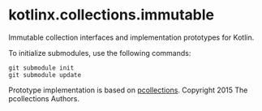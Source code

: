 # kotlinx.collections.immutable

Immutable collection interfaces and implementation prototypes for Kotlin.

To initialize submodules, use the following commands:

    git submodule init
    git submodule update

Prototype implementation is based on [pcollections](https://github.com/hrldcpr/pcollections). Copyright 2015 The pcollections Authors.
